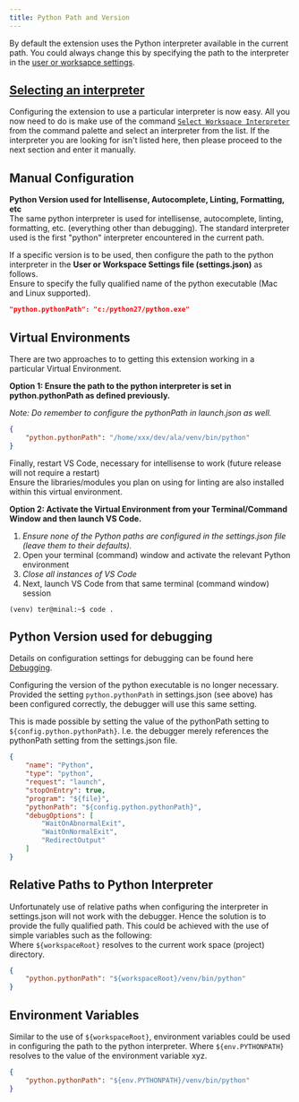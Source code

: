 ```yaml
---
title: Python Path and Version
---
```


By default the extension uses the Python interpreter available in the current path. You could always change this by specifying the path to the interpreter in the [user or worksapce settings](https://code.visualstudio.com/docs/customization/userandworkspace).

## [Selecting an interpreter](/docs/miscellaneous/#Select-an-Interpreter)
Configuring the extension to use a particular interpreter is now easy. 
All you now need to do is make use of the command [```Select Workspace Interpreter```](https://github.com/DonJayamanne/pythonVSCode/wiki/Miscellaneous#select-an-interpreter) from the command palette and select an interpreter from the list. 
If the interpreter you are looking for isn't listed here, then please proceed to the next section and enter it manually. 
 
## Manual Configuration
 
**Python Version used for Intellisense, Autocomplete, Linting, Formatting, etc**  
The same python interpreter is used for intellisense, autocomplete, linting, formatting, etc. (everything other than debugging). The standard interpreter used is the first "python" interpreter encountered in the current path.

If a specific version is to be used, then configure the path to the python interpreter in the **User or Workspace Settings file (settings.json)** as follows.    
Ensure to specify the fully qualified name of the python executable (Mac and Linux supported).
```json
"python.pythonPath": "c:/python27/python.exe"
```

## Virtual Environments
There are two approaches to to getting this extension working in a particular Virtual Environment.

**Option 1: Ensure the path to the python interpreter is set in python.pythonPath as defined previously.**  

_Note: Do remember to configure the pythonPath in launch.json as well._  
```json
{
    "python.pythonPath": "/home/xxx/dev/ala/venv/bin/python"
}
```
Finally, restart VS Code, necessary for intellisense to work (future release will not require a restart)  
Ensure the libraries/modules you plan on using for linting are also installed within this virtual environment. 

**Option 2: Activate the Virtual Environment from your Terminal/Command Window and then launch VS Code.**  
1. _Ensure none of the Python paths are configured in the settings.json file (leave them to their defaults)._ 
2. Open your terminal (command) window and activate the relevant Python environment
3. _Close all instances of VS Code_    
3. Next, launch VS Code from that same terminal (command window) session  
```
(venv) ter@minal:~$ code .
```

## <a id="Python-Version-used-for-debugging"></a>Python Version used for debugging
Details on configuration settings for debugging can be found here [Debugging](https://github.com/DonJayamanne/pythonVSCode/wiki/Debugging).    

Configuring the version of the python executable is no longer necessary.  
Provided the setting ```python.pythonPath``` in settings.json (see above) has been configured correctly, the debugger will use this same setting.

This is made possible by setting the value of the pythonPath setting to ```${config.python.pythonPath}```. I.e. the debugger merely references the pythonPath setting from the settings.json file.


```json
{
    "name": "Python",
    "type": "python",
    "request": "launch",
    "stopOnEntry": true,
    "program": "${file}",
    "pythonPath": "${config.python.pythonPath}",
    "debugOptions": [
        "WaitOnAbnormalExit",
        "WaitOnNormalExit",
        "RedirectOutput"
    ]
}
```

## Relative Paths to Python Interpreter
Unfortunately use of relative paths when configuring the interpreter in settings.json will not work with the debugger. Hence the solution is to provide the fully qualified path. 
This could be achieved with the use of simple variables such as the following:   
Where ```${workspaceRoot}``` resolves to the current work space (project) directory.  
```json
{
    "python.pythonPath": "${workspaceRoot}/venv/bin/python"
}
```

## Environment Variables
Similar to the use of ```${workspaceRoot}```, environment variables could be used in configuring the path to the python interpreter. 
Where ```${env.PYTHONPATH}``` resolves to the value of the environment variable xyz.  
```json
{
    "python.pythonPath": "${env.PYTHONPATH}/venv/bin/python"
}
```
